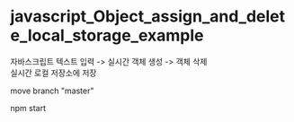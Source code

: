 # javascript_Object_assign_and_delete_local_storage_example
자바스크립트 텍스트 입력 -> 실시간 객체 생성 -> 객체 삭제\
실시간 로컬 저장소에 저장

move branch "master"

npm start
